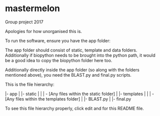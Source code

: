 # mastermelon
Group project 2017

Apologies for how unorganised this is.

To run the software, ensure you have the app folder:

The app folder should consist of static, template and data folders. Additionally if biopython needs to be brought into the python path, it would be a good idea to copy the biopython folder here too.

Additionally directly inside the app folder (so along with the folders mentioned above), you need the BLAST.py and final.py scripts.

This is the file hierarchy: 

|- app
|
|- static
|       |
|       - [Any files within the static folder]
|
|- templates
|       |
|       - [Any files within the templates folder]
|
|- BLAST.py
|
|- final.py

To see this file hierarchy properly, click edit and for this README file.
